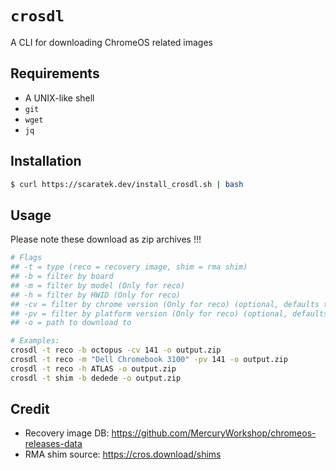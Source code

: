 # `crosdl`
A CLI for downloading ChromeOS related images

## Requirements
- A UNIX-like shell
- `git`
- `wget`
- `jq`

## Installation
```sh
$ curl https://scaratek.dev/install_crosdl.sh | bash
```

## Usage
Please note these download as zip archives !!!
```sh
# Flags
## -t = type (reco = recovery image, shim = rma shim)
## -b = filter by board
## -m = filter by model (Only for reco)
## -h = filter by HWID (Only for reco)
## -cv = filter by chrome version (Only for reco) (optional, defaults to latest)
## -pv = filter by platform version (Only for reco) (optional, defaults to latest)
## -o = path to download to

# Examples: 
crosdl -t reco -b octopus -cv 141 -o output.zip
crosdl -t reco -m "Dell Chromebook 3100" -pv 141 -o output.zip
crosdl -t reco -h ATLAS -o output.zip
crosdl -t shim -b dedede -o output.zip
```

## Credit
- Recovery image DB: https://github.com/MercuryWorkshop/chromeos-releases-data
- RMA shim source: https://cros.download/shims
